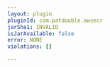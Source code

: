 ```yaml
---
layout: plugin
pluginId: com.patdouble.awsecr
jarSha1: INVALID
isJarAvailable: false
error: NONE
violations: []

---
```

